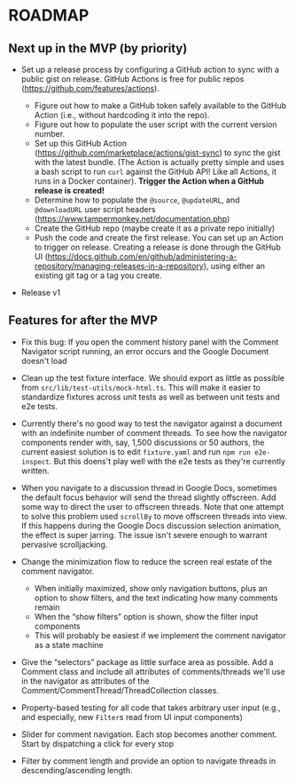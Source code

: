 # ROADMAP

## Next up in the MVP (by priority)

- Set up a release process by configuring a GitHub action to sync with a public gist on release. GitHub Actions is free for public repos (https://github.com/features/actions).

  - Figure out how to make a GitHub token safely available to the GitHub Action (i.e., without hardcoding it into the repo).
  - Figure out how to populate the user script with the current version number.
  - Set up this GitHub Action (https://github.com/marketplace/actions/gist-sync) to sync the gist with the latest bundle. (The Action is actually pretty simple and uses a bash script to run `curl` against the GitHub API! Like all Actions, it runs in a Docker container). **Trigger the Action when a GitHub release is created!**
  - Determine how to populate the `@source`, `@updateURL`, and `@downloadURL` user script headers (https://www.tampermonkey.net/documentation.php)
  - Create the GitHub repo (maybe create it as a private repo initially)
  - Push the code and create the first release. You can set up an Action to trigger on release. Creating a release is done through the GitHub UI (https://docs.github.com/en/github/administering-a-repository/managing-releases-in-a-repository), using either an existing git tag or a tag you create.

- Release v1

## Features for after the MVP

- Fix this bug: If you open the comment history panel with the Comment Navigator script running, an error occurs and the Google Document doesn't load

- Clean up the test fixture interface. We should export as little as possible from `src/lib/test-utils/mock-html.ts`. This will make it easier to standardize fixtures across unit tests as well as between unit tests and e2e tests.

- Currently there's no good way to test the navigator against a document with an indefinite number of comment threads. To see how the navigator components render with, say, 1,500 discussions or 50 authors, the current easiest solution is to edit `fixture.yaml` and run `npm run e2e-inspect`. But this doens't play well with the e2e tests as they're currently written.

- When you navigate to a discussion thread in Google Docs, sometimes the default focus behavior will send the thread slightly offscreen. Add some way to direct the user to offscreen threads. Note that one attempt to solve this problem used `scrollBy` to move offscreen threads into view. If this happens during the Google Docs discussion selection animation, the effect is super jarring. The issue isn't severe enough to warrant pervasive scrolljacking.

- Change the minimization flow to reduce the screen real estate of the comment navigator.

  - When initially maximized, show only navigation buttons, plus an option to show filters, and the text indicating how many comments remain
  - When the “show filters” option is shown, show the filter input components
  - This will probably be easiest if we implement the comment navigator as a state machine

- Give the “selectors” package as little surface area as possible. Add a Comment class and include all attributes of comments/threads we'll use in the navigator as attributes of the Comment/CommentThread/ThreadCollection classes.

- Property-based testing for all code that takes arbitrary user input (e.g., and especially, new `Filter`s read from UI input components)

- Slider for comment navigation. Each stop becomes another comment. Start by dispatching a click for every stop

- Filter by comment length and provide an option to navigate threads in descending/ascending length.
